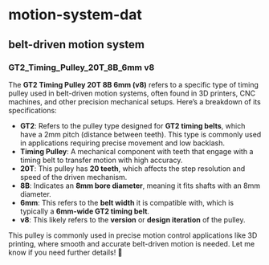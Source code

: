 
# motion-system-dat

## belt-driven motion system 

### GT2_Timing_Pulley_20T_8B_6mm v8

The **GT2 Timing Pulley 20T 8B 6mm (v8)** refers to a specific type of timing pulley used in belt-driven motion systems, often found in 3D printers, CNC machines, and other precision mechanical setups. Here’s a breakdown of its specifications:

- **GT2**: Refers to the pulley type designed for **GT2 timing belts**, which have a 2mm pitch (distance between teeth). This type is commonly used in applications requiring precise movement and low backlash.
- **Timing Pulley**: A mechanical component with teeth that engage with a timing belt to transfer motion with high accuracy.
- **20T**: This pulley has **20 teeth**, which affects the step resolution and speed of the driven mechanism.
- **8B**: Indicates an **8mm bore diameter**, meaning it fits shafts with an 8mm diameter.
- **6mm**: This refers to the **belt width** it is compatible with, which is typically a **6mm-wide GT2 timing belt**.
- **v8**: This likely refers to the **version** or **design iteration** of the pulley.

This pulley is commonly used in precise motion control applications like 3D printing, where smooth and accurate belt-driven motion is needed. Let me know if you need further details! 🚀